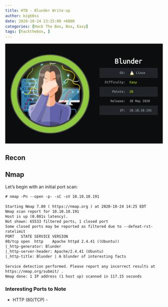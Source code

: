 ```yaml
---
title: HTB - Blunder Write-up
author: bigb0ss
date: 2020-10-24 23:25:00 +0800
categories: [Hack The Box, Box, Easy]
tags: [hackthebox, ]
---
```


![image](/assets/img/post/htb/blunder/01_infocard.png)

## Recon

## Nmap

Let’s begin with an initial port scan:

```console
# nmap -Pn --open -p- -sC -sV 10.10.10.191

Starting Nmap 7.80 ( https://nmap.org ) at 2020-10-24 14:25 EDT
Nmap scan report for 10.10.10.191
Host is up (0.081s latency).
Not shown: 65533 filtered ports, 1 closed port
Some closed ports may be reported as filtered due to --defeat-rst-ratelimit
PORT   STATE SERVICE VERSION
80/tcp open  http    Apache httpd 2.4.41 ((Ubuntu))
|_http-generator: Blunder
|_http-server-header: Apache/2.4.41 (Ubuntu)
|_http-title: Blunder | A blunder of interesting facts

Service detection performed. Please report any incorrect results at https://nmap.org/submit/ .
Nmap done: 1 IP address (1 host up) scanned in 117.15 seconds
```

### Interesting Ports to Note

* HTTP (80/TCP) - 